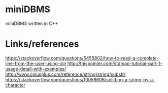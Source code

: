 # miniDBMS
miniDBMS written in C++


# Links/references
https://stackoverflow.com/questions/5455802/how-to-read-a-complete-line-from-the-user-using-cin
http://thispointer.com/stdmap-tutorial-part-1-usage-detail-with-examples/
http://www.cplusplus.com/reference/string/string/substr/
https://stackoverflow.com/questions/10058606/splitting-a-string-by-a-character